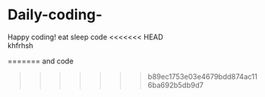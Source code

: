 # Daily-coding-
Happy coding!
eat sleep code
<<<<<<< HEAD
<br>
khfrhsh

=======
and code
>>>>>>> b89ec1753e03e4679bdd874ac116ba692b5db9d7
